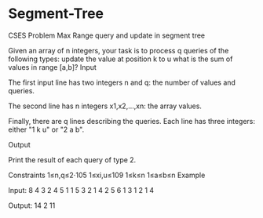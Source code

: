# Segment-Tree
CSES Problem Max Range query and update in segment tree


Given an array of n integers, your task is to process q queries of the following types:
update the value at position k to u
what is the sum of values in range [a,b]?
Input

The first input line has two integers n and q: the number of values and queries.

The second line has n integers x1,x2,…,xn: the array values.

Finally, there are q lines describing the queries. Each line has three integers: either "1 k u" or "2 a b".

Output

Print the result of each query of type 2.

Constraints
1≤n,q≤2⋅105
1≤xi,u≤109
1≤k≤n
1≤a≤b≤n
Example

Input:
8 4
3 2 4 5 1 1 5 3
2 1 4
2 5 6
1 3 1
2 1 4

Output:
14
2
11
